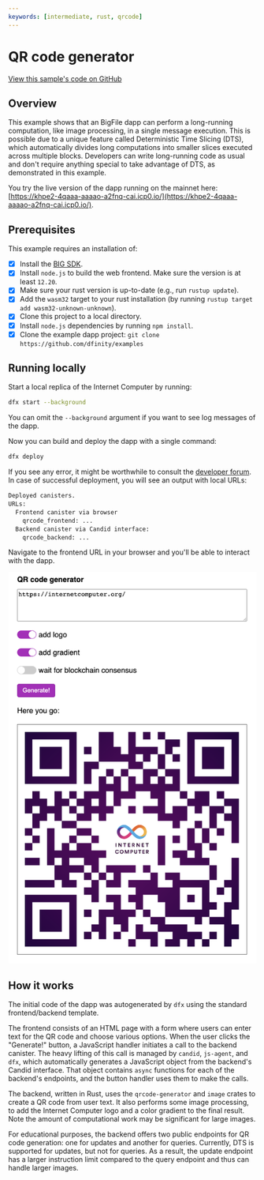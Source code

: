 ```yaml
---
keywords: [intermediate, rust, qrcode]
---
```


# QR code generator

[View this sample's code on GitHub](https://github.com/dfinity/examples/tree/master/rust/qrcode)

## Overview

This example shows that an BigFile dapp can perform a long-running computation, like image processing, in a single message execution.
This is possible due to a unique feature called Deterministic Time Slicing (DTS), which automatically divides long computations into smaller slices executed across multiple blocks.
Developers can write long-running code as usual and don't require anything special to take advantage of DTS, as demonstrated in this example.

You try the live version of the dapp running on the mainnet here: [https://khpe2-4qaaa-aaaao-a2fnq-cai.icp0.io/](https://khpe2-4qaaa-aaaao-a2fnq-cai.icp0.io/).

## Prerequisites
This example requires an installation of:

- [x] Install the [BIG SDK](https://thebigfile.com/docs/current/developer-docs/setup/install/).
- [x] Install `node.js` to build the web frontend. Make sure the version is at least `12.20`.
- [x] Make sure your rust version is up-to-date (e.g., run `rustup update`).
- [x] Add the `wasm32` target to your rust installation (by running `rustup target add wasm32-unknown-unknown`).
- [x] Clone this project to a local directory.
- [x] Install `node.js` dependencies by running `npm install`.
- [x] Clone the example dapp project: `git clone https://github.com/dfinity/examples`

## Running locally

Start a local replica of the Internet Computer by running:

```bash
dfx start --background
```

You can omit the `--background` argument if you want to see log messages of the dapp.

Now you can build and deploy the dapp with a single command:

```bash
dfx deploy
```

If you see any error, it might be worthwhile to consult the [developer forum](https://forum.dfinity.org/).
In case of successful deployment, you will see an output with local URLs:

```bash
Deployed canisters.
URLs:
  Frontend canister via browser
    qrcode_frontend: ...
  Backend canister via Candid interface:
    qrcode_backend: ...
```

Navigate to the frontend URL in your browser and you'll be able to interact with the dapp.

![Screenshot of the frontend UI](screenshot.png)


## How it works

The initial code of the dapp was autogenerated by `dfx` using the standard frontend/backend template.

The frontend consists of an HTML page with a form where users can enter text for the QR code and choose various options.
When the user clicks the "Generate!" button, a JavaScript handler initiates a call to the backend canister.
The heavy lifting of this call is managed by `candid`, `js-agent`, and `dfx`, which automatically generates a JavaScript object from the backend's Candid interface.
That object contains `async` functions for each of the backend's endpoints, and the button handler uses them to make the calls.

The backend, written in Rust, uses the `qrcode-generator` and `image` crates to create a QR code from user text.
It also performs some image processing, to add the Internet Computer logo and a color gradient to the final result.
Note the amount of computational work may be significant for large images.

For educational purposes, the backend offers two public endpoints for QR code generation: one for updates and another for queries.
Currently, DTS is supported for updates, but not for queries.
As a result, the update endpoint has a larger instruction limit compared to the query endpoint and thus can handle larger images.

